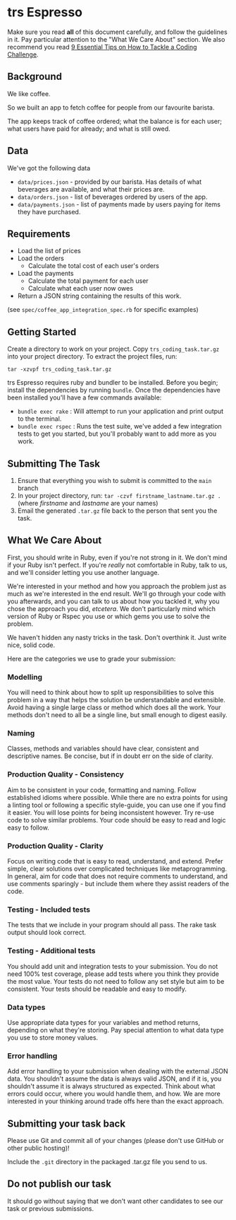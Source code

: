 # trs Espresso

Make sure you read **all** of this document carefully, and follow the guidelines
in it. Pay particular attention to the "What We Care About" section. We also
recommend you read
[9 Essential Tips on How to Tackle a Coding Challenge](https://www.codementor.io/learn-programming/9-essential-tips-tackle-coding-challenge).

## Background

We like coffee.

So we built an app to fetch coffee for people from our favourite barista.

The app keeps track of coffee ordered; what the balance is for each user; what users have paid for already; and what is still owed.

## Data

We've got the following data

- `data/prices.json` - provided by our barista. Has details of what beverages are available, and what their prices are.
- `data/orders.json` - list of beverages ordered by users of the app.
- `data/payments.json` - list of payments made by users paying for items they have purchased.

## Requirements

- Load the list of prices
- Load the orders
  - Calculate the total cost of each user's orders
- Load the payments
  - Calculate the total payment for each user
  - Calculate what each user now owes
- Return a JSON string containing the results of this work.

(see `spec/coffee_app_integration_spec.rb` for specific examples)

## Getting Started

Create a directory to work on your project. Copy `trs_coding_task.tar.gz` into your project directory. To extract the project files, run:
```
tar -xzvpf trs_coding_task.tar.gz
```

trs Espresso requires ruby and bundler to be installed. Before you begin; install the dependencies by running `bundle`.
Once the dependencies have been installed you'll have a few commands available:

- `bundle exec rake`  : Will attempt to run your application and print output to the terminal.
- `bundle exec rspec` : Runs the test suite, we've added a few integration tests to get you started, but you'll probably want to add more as you work.

## Submitting The Task

1. Ensure that everything you wish to submit is committed to the `main` branch
1. In your project directory, run: `tar -czvf firstname_lastname.tar.gz .` (where _firstname_ and _lastname_ are your names)
1. Email the generated `.tar.gz` file back to the person that sent you the task.

## What We Care About

First, you should write in Ruby, even if you're not strong in it. We don't mind if your Ruby isn't perfect. If you're *really* not comfortable in Ruby, talk to us, and we'll consider letting you use another language.

We're interested in your method and how you approach the problem just as much as we're interested in the end result. We'll go through your code with you afterwards, and you can talk to us about how you tackled it, why you chose the approach you did, _etcetera_. We don't particularly mind which version of Ruby or Rspec you use or which gems you use to solve the problem.

We haven't hidden any nasty tricks in the task. Don't overthink it. Just write nice, solid code.

Here are the categories we use to grade your submission:

### Modelling
You will need to think about how to split up responsibilities to solve this problem in a way that helps the solution be understandable and extensible. Avoid having a single large class or method which does all the work. Your methods don't need to all be a single line, but small enough to digest easily.

### Naming
Classes, methods and variables should have clear, consistent and descriptive names. Be concise, but if in doubt err on the side of clarity.

### Production Quality - Consistency
Aim to be consistent in your code, formatting and naming. Follow established idioms where possible. While there are no extra points for using a linting tool or following a specific style-guide, you can use one if you find it easier. You will lose points for being inconsistent however. Try re-use code to solve similar problems. Your code should be easy to read and logic easy to follow.

### Production Quality - Clarity
Focus on writing code that is easy to read, understand, and extend. Prefer simple, clear solutions over complicated techniques like metaprogramming. In general, aim for code that does not require comments to understand, and use comments sparingly - but include them where they assist readers of the code.

### Testing - Included tests
The tests that we include in your program should all pass. The rake task output should look correct.

### Testing - Additional tests
You should add unit and integration tests to your submission. You do not need 100% test coverage, please add tests where you think they provide the most value. Your tests do not need to follow any set style but aim to be consistent. Your tests should be readable and easy to modify.

### Data types
Use appropriate data types for your variables and method returns, depending on what they're storing. Pay special attention to what data type you use to store money values.

### Error handling
Add error handling to your submission when dealing with the external JSON data. You shouldn't assume the data is always valid JSON, and if it is, you shouldn't assume it is always structured as expected. Think about what errors could occur, where you would handle them, and how. We are more interested in your thinking around trade offs here than the exact approach.

## Submitting your task back

Please use Git and commit all of your changes (please don't use GitHub or other public hosting)!

Include the `.git` directory in the packaged .tar.gz file you send to us.

## Do not publish our task

It should go without saying that we don't want other candidates to see our
task or previous submissions.
